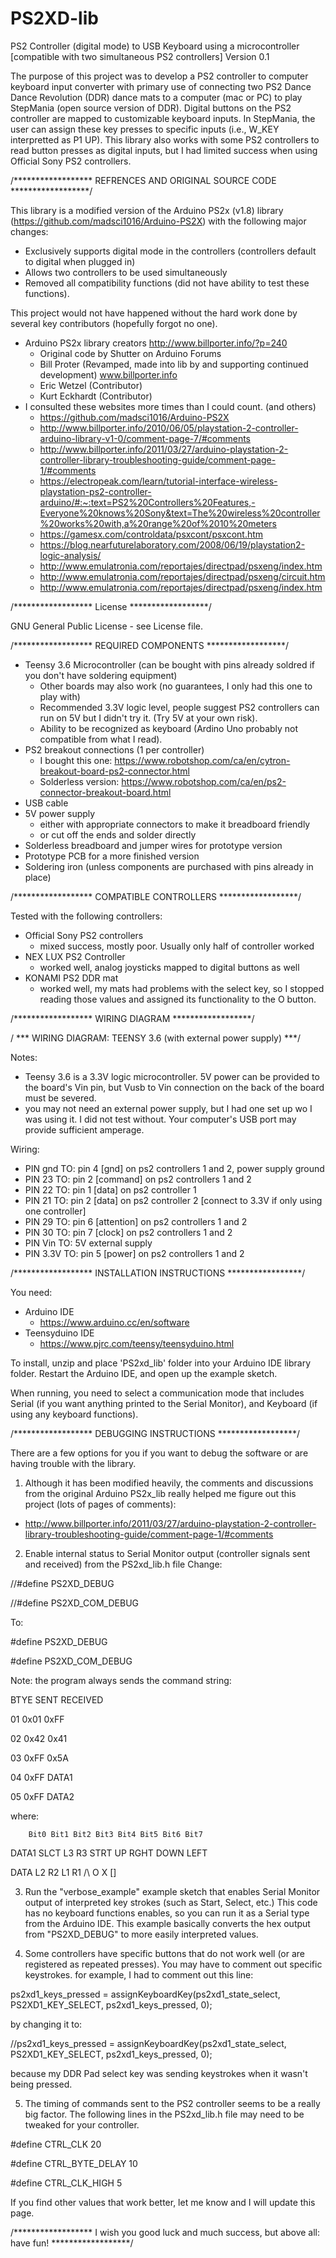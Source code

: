 # PS2XD-lib
PS2 Controller (digital mode) to USB Keyboard using a microcontroller [compatible with two simultaneous PS2 controllers]
Version 0.1

The purpose of this project was to develop a PS2 controller to computer keyboard input converter with primary use of connecting two PS2 Dance Dance Revolution (DDR) dance mats to a computer (mac or PC) to play StepMania (open source version of DDR).  Digital buttons on the  PS2 controller are mapped to customizable keyboard inputs. In StepMania, the user can assign these key presses to specific inputs (i.e., W_KEY interpretted as P1 UP). This library also works with some PS2 controllers to read button presses as digital inputs, but I had limited success when using Official Sony PS2 controllers. 

/****************** REFRENCES AND ORIGINAL SOURCE CODE ******************/

This library is a modified version of the Arduino PS2x (v1.8) library (https://github.com/madsci1016/Arduino-PS2X) with the following major changes:
- Exclusively supports digital mode in the controllers (controllers default to digital when plugged in)
- Allows two controllers to be used simultaneously
- Removed all compatibility functions (did not have ability to test these functions).

This project would not have happened without the hard work done by several key contributors (hopefully forgot no one).
- Arduino PS2x library creators http://www.billporter.info/?p=240
  - Original code by Shutter on Arduino Forums
  - Bill Proter (Revamped, made into lib by and supporting continued development) www.billporter.info
  - Eric Wetzel (Contributor)
  - Kurt Eckhardt (Contributor)
- I consulted these websites more times than I could count. (and others)
  - https://github.com/madsci1016/Arduino-PS2X
  - http://www.billporter.info/2010/06/05/playstation-2-controller-arduino-library-v1-0/comment-page-7/#comments
  - http://www.billporter.info/2011/03/27/arduino-playstation-2-controller-library-troubleshooting-guide/comment-page-1/#comments
  - https://electropeak.com/learn/tutorial-interface-wireless-playstation-ps2-controller-arduino/#:~:text=PS2%20Controllers%20Features,-Everyone%20knows%20Sony&text=The%20wireless%20controller%20works%20with,a%20range%20of%2010%20meters
  - https://gamesx.com/controldata/psxcont/psxcont.htm
  - https://blog.nearfuturelaboratory.com/2008/06/19/playstation2-logic-analysis/
  - http://www.emulatronia.com/reportajes/directpad/psxeng/index.htm
  - http://www.emulatronia.com/reportajes/directpad/psxeng/circuit.htm
  - http://www.emulatronia.com/reportajes/directpad/psxeng/index.htm 

/****************** License ******************/

GNU General Public License - see License file.

/****************** REQUIRED COMPONENTS ******************/

- Teensy 3.6 Microcontroller (can be bought with pins already soldred if you don't have soldering equipment)
  - Other boards may also work (no guarantees, I only had this one to play with)
  - Recommended 3.3V logic level, people suggest PS2 controllers can run on 5V but I didn't try it. (Try 5V at your own risk).
  - Ability to be recognized as keyboard (Ardino Uno probably not compatible from what I read).
- PS2 breakout connections (1 per controller)
  - I bought this one: https://www.robotshop.com/ca/en/cytron-breakout-board-ps2-connector.html
  - Solderless version: https://www.robotshop.com/ca/en/ps2-connector-breakout-board.html
- USB cable
- 5V power supply 
  - either with appropriate connectors to make it breadboard friendly
  - or cut off the ends and solder directly
- Solderless breadboard and jumper wires for prototype version
- Prototype PCB for a more finished version
- Soldering iron (unless components are purchased with pins already in place)

/****************** COMPATIBLE CONTROLLERS ******************/

Tested with the following controllers:
- Official Sony PS2 controllers
  - mixed success, mostly poor. Usually only half of controller worked
- NEX LUX PS2 Controller
  - worked well, analog joysticks mapped to digital buttons as well
- KONAMI PS2 DDR mat
  - worked well, my mats had problems with the select key, so I stopped reading those values and assigned its functionality to the O button.

/****************** WIRING DIAGRAM ******************/

/ *** WIRING DIAGRAM: TEENSY 3.6 (with external power supply) ***/

Notes: 
- Teensy 3.6 is a 3.3V logic microcontroller. 5V power can be provided to the board's Vin pin, but Vusb to Vin connection on the back of the board must be severed.
- you may not need an external power supply, but I had one set up wo I was using it. I did not test without. Your computer's USB port may provide sufficient amperage.

Wiring:
- PIN gnd TO: pin 4 [gnd] on ps2 controllers 1 and 2, power supply ground
- PIN 23 TO: pin 2 [command] on ps2 controllers 1 and 2
- PIN 22 TO: pin 1 [data] on ps2 controller 1
- PIN 21 TO: pin 2 [data] on ps2 controller 2 [connect to 3.3V if only using one controller]
- PIN 29 TO: pin 6 [attention] on ps2 controllers 1 and 2
- PIN 30 TO: pin 7 [clock] on ps2 controllers 1 and 2
- PIN Vin TO: 5V external supply
- PIN 3.3V TO: pin 5 [power] on ps2 controllers 1 and 2

/****************** INSTALLATION INSTRUCTIONS *****************/

You need:
- Arduino IDE
  - https://www.arduino.cc/en/software
- Teensyduino IDE 
  - https://www.pjrc.com/teensy/teensyduino.html

To install, unzip and place 'PS2xd_lib' folder into your Arduino IDE library folder.
Restart the Arduino IDE, and open up the example sketch. 

When running, you need to select a communication mode that includes Serial (if you want anything printed to the Serial Monitor), and Keyboard (if using any keyboard functions).


/****************** DEBUGGING INSTRUCTIONS ******************/

There are a few options for you if you want to debug the software or are having trouble with the library.

1. Although it has been modified heavily, the comments and discussions from the original Arduino PS2x_lib really helped me figure out this project (lots of pages of comments):
  - http://www.billporter.info/2011/03/27/arduino-playstation-2-controller-library-troubleshooting-guide/comment-page-1/#comments

2. Enable internal status to Serial Monitor output (controller signals sent and received) from the PS2xd_lib.h file
Change: 

//#define PS2XD_DEBUG

//#define PS2XD_COM_DEBUG

To:

#define PS2XD_DEBUG

#define PS2XD_COM_DEBUG


Note: the program always sends the command string: 

BTYE    SENT  RECEIVED

 01     0x01    0xFF
 
 02     0x42    0x41
 
 03     0xFF    0x5A   
 
 04     0xFF    DATA1   
 
 05     0xFF    DATA2   
 
where: 

        Bit0 Bit1 Bit2 Bit3 Bit4 Bit5 Bit6 Bit7
        
DATA1   SLCT  L3   R3  STRT UP   RGHT DOWN LEFT

DATA     L2   R2    L1  R1   /\   O    X    []

3. Run the "verbose_example" example sketch that enables Serial Monitor output of interpreted key strokes (such as Start, Select, etc.)
This code has no keyboard functions enables, so you can run it as a Serial type from the Arduino IDE.
This example basically converts the hex output from "PS2XD_DEBUG" to more easily interpreted values.

4. Some controllers have specific buttons that do not work well (or are registered as repeated presses). You may have to comment out specific keystrokes.
for example, I had to comment out this line:

ps2xd1_keys_pressed = assignKeyboardKey(ps2xd1_state_select,    PS2XD1_KEY_SELECT,      ps2xd1_keys_pressed, 0);

by changing it to:

//ps2xd1_keys_pressed = assignKeyboardKey(ps2xd1_state_select,    PS2XD1_KEY_SELECT,      ps2xd1_keys_pressed, 0);

because my DDR Pad select key was sending keystrokes when it wasn't being pressed.

5. The timing of commands sent to the PS2 controller seems to be a really big factor. The following lines in the PS2xd_lib.h file may need to be tweaked for your controller.

  #define CTRL_CLK        20
  
  #define CTRL_BYTE_DELAY 10
  
  #define CTRL_CLK_HIGH   5
  
  If you find other values that work better, let me know and I will update this page.


/****************** I wish you good luck and much success, but above all: have fun! ******************/
